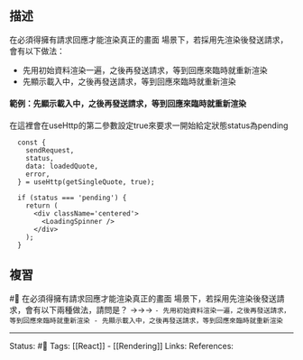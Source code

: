 ## 描述




在必須得擁有請求回應才能渲染真正的畫面 場景下，若採用先渲染後發送請求，會有以下做法：
- 先用初始資料渲染一遍，之後再發送請求，等到回應來臨時就重新渲染
- 先顯示載入中，之後再發送請求，等到回應來臨時就重新渲染


#### 範例：先顯示載入中，之後再發送請求，等到回應來臨時就重新渲染
在這裡會在useHttp的第二參數設定true來要求一開始給定狀態status為pending

```
  const {
    sendRequest,
    status,
    data: loadedQuote,
    error,
  } = useHttp(getSingleQuote, true);

  if (status === 'pending') {
    return (
      <div className='centered'>
        <LoadingSpinner />
      </div>
    );
  }
```


## 複習
#🧠 在必須得擁有請求回應才能渲染真正的畫面 場景下，若採用先渲染後發送請求，會有以下兩種做法，請問是？ ->->-> `- 先用初始資料渲染一遍，之後再發送請求，等到回應來臨時就重新渲染 - 先顯示載入中，之後再發送請求，等到回應來臨時就重新渲染`
<!--SR:!2023-04-25,37,230-->

---
Status: #🌱 
Tags:
[[React]] - [[Rendering]]
Links:
References: